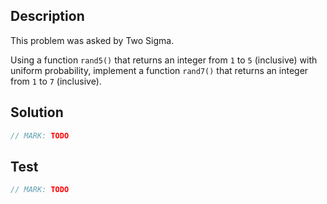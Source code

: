 ## Description

This problem was asked by Two Sigma.

Using a function `rand5()` that returns an integer from `1` to `5` (inclusive) with uniform probability, implement a function `rand7()` that returns an integer from `1` to `7` (inclusive).

## Solution

```swift
// MARK: TODO
```

## Test

```swift
// MARK: TODO
```